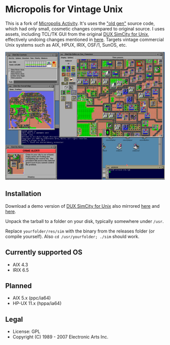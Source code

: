 # Micropolis for Vintage Unix

This is a fork of [Micropolis Activity](https://github.com/SimHacker/micropolis/tree/master/micropolis-activity). It's uses the ["old gen"](https://wiki.laptop.org/go/Micropolis#Old_Generation:_C_TCL/Tk_Micropolis) source code, which had only small, cosmetic changes compared to original source. I uses assets, including TCL/TK GUI from the original [DUX SimCity for Unix](https://web.archive.org/web/19970714233606/http://www.dux.com/simctyux.html), effectively undoing changes mentioned in [here](https://raw.githubusercontent.com/SimHacker/micropolis/master/micropolis-activity/src/PLAN.txt). Targets vintage commercial Unix systems such as AIX, HPUX, IRIX, OSF/1, SunOS, etc. 


![Micropolis-IRIX](simirix.png)

## Installation

Download a demo version of [DUX SimCity for Unix](https://web.archive.org/web/19970714233306/http://www.dux.com/demo.html) also mirrored [here](http://osarchive.org/apps/simcity) and [here](http://tenox.pdp-11.ru/apps/simcity/).

Unpack the tarball to a folder on your disk, typically somewhere under `/usr`.

Replace `yourfolder/res/sim` with the binary from the releases folder (or compile yourself). Also `cd /usr/yourfolder; ./sim` should work.

## Currently supported OS

- AIX 4.3
- IRIX 6.5

## Planned

- AIX 5.x (ppc/ia64)
- HP-UX 11.x (hppa/ia64)

## Legal

- License: GPL
- Copyright (C) 1989 - 2007 Electronic Arts Inc.

